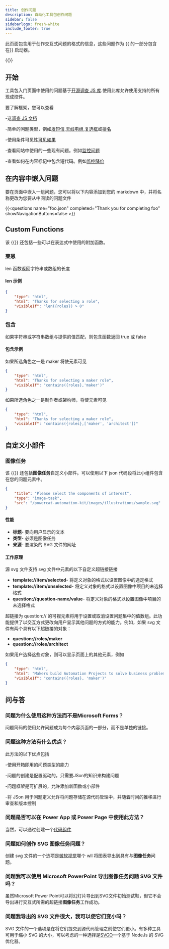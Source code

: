 ```yaml
---
title: 创作问题
description: 自动化工具包创作问题
sidebar: false
sidebarlogo: fresh-white
include_footer: true
---
```

此页面包含用于创作交互式问题的格式的信息，这些问题作为 {{ 的一部分包含在<product-name>}} 启动器。

{{<toc>}}

## 开始

工具包入门页面中使用的问题基于[开源调查 JS 库](https://github.com/surveyjs/survey-library).使用此库允许使用支持的所有现成控件。

要了解框架，您可以查看

-这[调查 JS 文档](https://surveyjs.io/form-library/documentation/overview)

-简单的问题类型，例如[发短信](https://surveyjs.io/form-library/examples/questiontype-text/reactjs),[无线电组](https://surveyjs.io/form-library/examples/questiontype-radiogroup/reactjs),[复选框](https://surveyjs.io/form-library/examples/questiontype-checkbox/reactjs)或[排名](https://surveyjs.io/form-library/examples/questiontype-ranking/reactjs)

-使用条件可见性[可见如果](https://surveyjs.io/form-library/examples/condition-kids/reactjs)

-查看网站中使用的一些现有问题。例如[监控问题](https://github.com/microsoft/powercat-automation-kit/blob/gh-pages/site/content/monitoring.json)

-查看如何在内容标记中包含短代码。例如[监控降价](https://raw.githubusercontent.com/microsoft/powercat-automation-kit/gh-pages/site/content/monitoring-compare.md)

## 在内容中嵌入问题

要在页面中嵌入一组问题，您可以将以下内容添加到您的 markdown 中，并将名称更改为您要从中阅读的问题文件

{{\<questions name="foo.json" completed="Thank you for completing foo" showNavigationButtons=false \>}}

## Custom Functions

该 {{<product-name>}} 还包括一些可以在表达式中使用的附加函数。

### 莱恩

len 函数返回字符串或数组的长度

#### len 示例

```json
{
    "type": "html",
    "html": "Thanks for selecting a role",
    "visibleIf": "len({roles}) > 0"
}
```

### 包含

如果字符串或字符串数组与提供的值匹配，则包含函数返回 true 或 false

#### 包含示例

如果所选角色之一是 maker 将使元素可见

```json
{
    "type": "html",
    "html": "Thanks for selecting a maker role",
    "visibleIf": "contains({roles},'maker')"
}
```

如果所选角色之一是制作者或架构师，将使元素可见

```json
{
    "type": "html",
    "html": "Thanks for selecting a maker role",
    "visibleIf": "contains({roles},['maker', 'architect'])"
}
```

## 自定义小部件

### 图像任务

该 {{<product-name>}} 还包括**图像任务**自定义小部件。可以使用以下 json 代码段将此小组件包含在您的问题元素中。

```json
{
    "title": "Please select the components of interest",
    "type": "image-task",
    "src": "/powercat-automation-kit/images/illustrations/sample.svg"
}
```

#### 性能

- **标题**- 要向用户显示的文本
- **类型**- 必须是图像任务
- **来源**- 要渲染的 SVG 文件的网址

#### 工作原理

源 svg 文件支持 svg 文件中元素的以下自定义超链接链接

- **template://item/selected**- 将定义对象的格式以设置图像中的选定格式
- **template://item/unselected**- 将定义对象的格式以设置图像中项目的未选择格式
- **question://question-name/value**- 将定义对象的格式以设置图像中项目的未选择格式

超链接为 question:// 的可视元素将用于设置或取消设置问题集中的值数组。此功能提供了以交互方式更改向用户显示其他问题的方式的能力。例如，如果 svg 文件有两个具有以下超链接的对象：

- **question://roles/maker**
- **question://roles/architect**

如果用户选择这些对象，则可以显示页面上的其他元素，例如

```json
{
    "type": "html",
    "html": "Makers build Automation Projects to solve business problems",
    "visibleIf": "contains({roles}, 'maker')"
}
```

## 问与答

### **问题**为什么使用这种方法而不是Microsoft Forms？

问题简码的使用允许问题成为每个内容页面的一部分，而不是单独的链接。

### **问题**这种方法有什么优点？

此方法的以下优点包括

-使用开箱即用的问题类型的能力

-问题的创建是配置驱动的，只需要JSon的知识来构建问题

-问题框架是可扩展的，允许添加新函数或小部件

-将 JSon 用于问题定义允许将问题存储在源代码管理中，并随着时间的推移进行审查和版本控制

### **问题**是否可以在 Power App 或 Power Page 中使用此方法？

当然，可以通过创建一个[代码组件](https://learn.microsoft.com/power-apps/developer/component-framework/custom-controls-overview)

### **问题**如何创作 SVG 图像任务问题？

创建 svg 文件的一个选项是[微软视觉](https://www.microsoft.com/microsoft-365/visio/)哪个 wll 将图表导出到具有与**图像任务**问题。

### **问题**我可以使用 Microsoft PowerPoint 导出图像任务问题 SVG 文件吗？

虽然Microsoft Power Point可以将幻灯片导出到SVG文件初始测试鞋，但它不会导出进行交互式所需的超链接**图像任务**工作成功。

### **问题**我导出的 SVG 文件很大，我可以使它们变小吗？

SVG 文件的一个选项是在将它们提交到源代码管理之前使它们更小。有多种工具可用于缩小 SVG 的大小，可以考虑的一种选择是[SVGO](https://github.com/svg/svgo)一个基于 NodeJs 的 SVG 优化器。
